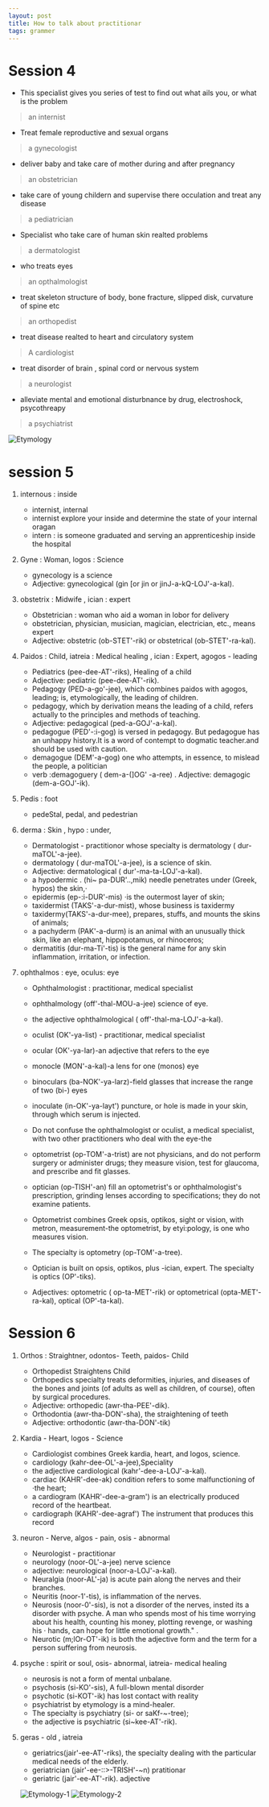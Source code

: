 ```yaml
---
layout: post
title: How to talk about practitionar
tags: grammer
---
```


# Session 4
- This specialist gives you series of test to find out what ails you, or what is the problem
> an internist

- Treat female reproductive and sexual organs
> a gynecologist

- deliver baby and take care of mother during and after pregnancy
> an obstetrician

- take care of young childern and supervise there occulation and treat any disease
> a pediatrician

- Specialist who take care of human skin realted problems
> a dermatologist

- who treats eyes
> an opthalmologist

- treat skeleton structure of body, bone fracture, slipped disk, curvature of spine etc
> an orthopedist

- treat disease realted to heart and circulatory system
> A cardiologist

- treat disorder of brain , spinal cord or nervous system
> a neurologist

- alleviate mental and emotional disturbnance by drug, electroshock, psycothreapy
> a psychiatrist

![Etymology](\img\posts\HowToTalkWIthPractitionar\session4-1.PNG)
# session 5
1. internous : inside
   - internist, internal
   - internist explore your inside and determine the state of your internal oragan
   - intern : is someone graduated and serving an apprenticeship inside the hospital

2. Gyne : Woman, logos : Science
   - gynecology is a science
   - Adjective: gynecological (gin [or jin or jinJ-a-kQ-LOJ'-a-kal).

3. obstetrix : Midwife , ician : expert
   - Obstetrician : woman who aid a woman in lobor for delivery
   - obstetrician, physician, musician, magician, electrician, etc., means expert
   - Adjective: obstetric (ob-STET'-rik) or obstetrical (ob-STET'-ra-kal). 

4. Paidos : Child, iatreia : Medical healing , ician : Expert, agogos - leading 
   - Pediatrics (pee-dee-AT'-riks), Healing of a child
   - Adjective: pediatric (pee-dee-AT'-rik). 
   - Pedagogy (PED-a-go'-jee), which combines paidos with agogos, leading; is, etymologically, the leading of children.
   - pedagogy, which by derivation means the leading of a child, refers actually to the principles and methods of teaching. 
   - Adjective: pedagogical (ped-a-GOJ'-a-kal). 
   - pedagogue (PED'-:i-gog) is versed in pedagogy. But pedagogue has an unhappy history.It is a word of contempt to dogmatic teacher.and should be used with caution.
   - demagogue (DEM'-a-gog)  one who attempts, in essence, to mislead the people, a politician  
   - verb :demagoguery ( dem-a-(]OG' -a-ree) . Adjective: demagogic (dem-a-GOJ'-ik).

5. Pedis : foot
   - pedeStal, pedal, and pedestrian    

6. derma : Skin , hypo : under, 
   - Dermatologist - practitionor whose specialty is dermatology ( dur-maTOL'-a-jee).
   - dermatology ( dur-maTOL'-a-jee), is a science of skin.
   - Adjective: dermatological ( dur'-ma-ta-LOJ'-a-kal). 
   - a hypodermic . (hi~ pa-DUR'..,mik) needle penetrates under (Greek, hypos) the skin,· 
   - epidermis (ep-:i-DUR'-mis) ·is the outermost layer of skin; 
   - taxidermist (TAKS'-a-dur-mist), whose business is taxidermy 
   - taxidermy(TAKS'-a-dur-mee), prepares, stuffs, and mounts the skins of animals; 
   - a pachyderm (PAK'-a-durm) is an animal with an unusually thick skin, like an elephant, hippopotamus, or rhinoceros; 
   - dermatitis (dur-ma-Ti'-tis) is the general name for any skin inflammation, irritation, or infection. 

7. ophthalmos : eye, oculus: eye
   - Ophthalmologist : practitionar, medical specialist
   - ophthalmology (off'-thal-MOU-a-jee) science of eye.
   - the adjective ophthalmological ( off'-thal-ma-LOJ'-a-kal). 
   - oculist (OK'-ya-list) - practitionar, medical specialist
   - ocular (OK'-ya-Iar)-an adjective that refers to the eye 
   - monocle (MON'-a-kal)-a lens for one (monos) eye
   - binoculars (ba-NOK'-ya-larz)-field glasses that increase the range of two (bi-) eyes 
   - inoculate (in-OK'-ya-layt') puncture, or hole is made in your skin, through which serum is injected. 
   - Do not confuse the ophthalmologist or oculist, a medical specialist, with two other practitioners who deal with the eye-the 
  
   - optometrist (op-TOM'-a-trist) are not physicians, and do not perform surgery or administer drugs; they measure vision, test for glaucoma, and prescribe and fit glasses. 
   - optician (op-TISH'-an) fill an optometrist's or ophthalmologist's prescription, grinding lenses according to specifications; they do not examine patients. 

   - Optometrist combines Greek opsis, optikos, sight or vision, with metron, measurement-the optometrist, by etyi:pology, is one who measures vision. 
   - The specialty is optometry (op-TOM'-a-tree). 

   - Optician is built on opsis, optikos, plus -ician, expert. The specialty is optics (OP'-tiks). 
   - Adjectives: optometric ( op-ta-MET'-rik) or optometrical (opta-MET'-ra-kal), optical (OP'-ta-kal).

# Session 6
1. Orthos : Straightner, odontos- Teeth, paidos- Child
   - Orthopedist Straightens Child
   - Orthopedics specialty treats deformities, injuries, and diseases of the bones and joints (of adults as well as children, of course), often by surgical procedures. 
   - Adjective: orthopedic (awr-tha-PEE'-dik). 
   - Orthodontia (awr-tha-DON'-sha), the straightening of teeth
   - Adjective: orthodontic (awr-tha-DON'-tik)

2. Kardia - Heart, logos - Science
   - Cardiologist combines Greek kardia, heart, and logos, science. 
   - cardiology (kahr-dee-OL'-a-jee),Speciality
   - the adjective cardiological (kahr'-dee-a-LOJ'-a-kal). 
   - cardiac (KAHR'-dee-ak) condition refers to some malfunctioning of ·the heart;
   - a cardiogram (KAHR'-dee-a-gram') is an electrically produced record of the heartbeat. 
   - cardiograph (KAHR'-dee-agraf') The instrument that produces this record 

3. neuron - Nerve, algos - pain, osis - abnormal
   - Neurologist - practitionar
   - neurology (noor-OL'-a-jee) nerve science
   - adjective: neurological (noor-a-LOJ'-a-kal). 
   - Neuralgia (noor-AL'-ja) is acute pain along the nerves and their branches.
   - Neuritis (noor-1'-tis), is inflammation of the nerves. 
   - Neurosis (noor-0'-sis), is not a disorder of the nerves, insted its a disorder with psyche. A man who spends most of his time worrying about his health, counting his money, plotting revenge, or washing his · hands, can hope for little emotional growth." . 
   - Neurotic (m;lOr-OT'-ik) is both the adjective form and the term for a person suffering from neurosis. 

4. psyche : spirit or soul,  osis- abnormal, iatreia- medical healing
   - neurosis is not a form of mental unbalane. 
   - psychosis (si-KO'-sis), A full-blown mental disorder 
   -  psychotic (si-KOT'-ik) has lost contact with reality
   - psychiatrist by etymology is a mind-healer. 
   - The specialty is psychiatry (si- or saKf-~-tree); 
   - the adjective is psychiatric (si~kee-AT'-rik). 

5. geras - old , iatreia
   - geriatrics(jair'-ee-AT'-riks), the specialty dealing with the particular medical needs of the elderly. 
   - geriatrician (jair'-ee-::>-TRISH'-~n) pratitionar
   - geriatric (jair'-ee-AT'-rik). adjective

   ![Etymology-1](\img\posts\HowToTalkWIthPractitionar\Session6-1.PNG)
   ![Etymology-2](\img\posts\HowToTalkWIthPractitionar\Session6-2.PNG)